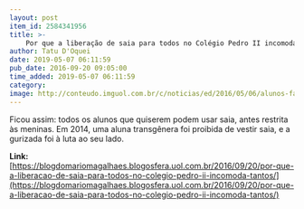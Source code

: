 ```yaml
---
layout: post
item_id: 2584341956
title: >-
    Por que a liberação de saia para todos no Colégio Pedro II incomoda tantos
author: Tatu D'Oquei
date: 2019-05-07 06:11:59
pub_date: 2016-09-20 09:05:00
time_added: 2019-05-07 06:11:59
category: 
image: http://conteudo.imguol.com.br/c/noticias/ed/2016/05/06/alunos-fazem-saiaco-apos-estudante-de-saia-ter-sido-barrado-em-universidade-de-mg-1462564961888_615x300.jpg
---
```


Ficou assim: todos os alunos que quiserem podem usar saia, antes restrita às meninas. Em 2014, uma aluna transgênera foi proibida de vestir saia, e a gurizada foi à luta ao seu lado.

**Link:** [https://blogdomariomagalhaes.blogosfera.uol.com.br/2016/09/20/por-que-a-liberacao-de-saia-para-todos-no-colegio-pedro-ii-incomoda-tantos/](https://blogdomariomagalhaes.blogosfera.uol.com.br/2016/09/20/por-que-a-liberacao-de-saia-para-todos-no-colegio-pedro-ii-incomoda-tantos/)

